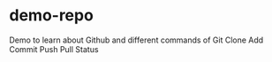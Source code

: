 # demo-repo
Demo to learn about Github and different commands of Git
Clone
Add
Commit
Push
Pull
Status